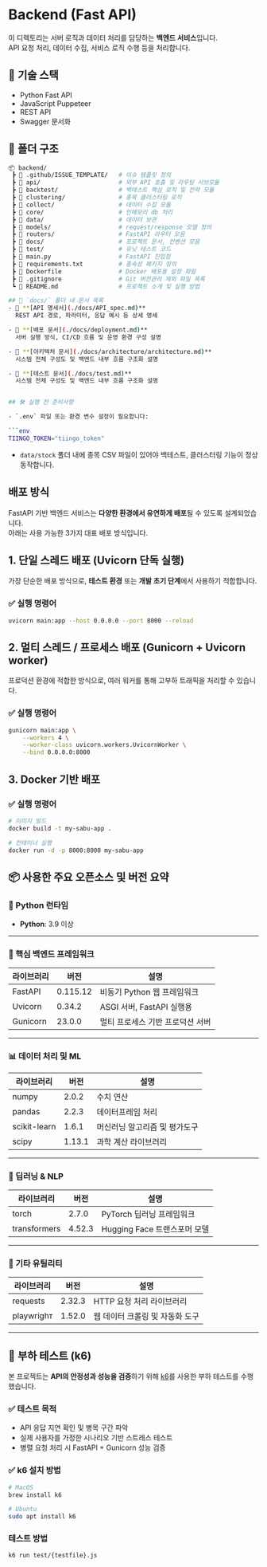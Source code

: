 # Backend (Fast API)

이 디렉토리는 서버 로직과 데이터 처리를 담당하는 **백엔드 서비스**입니다.  
API 요청 처리, 데이터 수집, 서비스 로직 수행 등을 처리합니다.

## 🔧 기술 스택
- Python Fast API
- JavaScript Puppeteer
- REST API
- Swagger 문서화

## 📁 폴더 구조

```bash
📦 backend/
 ┣ 📂 .github/ISSUE_TEMPLATE/   # 이슈 템플릿 정의
 ┣ 📂 api/                      # 외부 API 호출 및 라우팅 서브모듈
 ┣ 📂 backtest/                 # 백테스트 핵심 로직 및 전략 모듈
 ┣ 📂 clustering/               # 종목 클러스터링 로직
 ┣ 📂 collect/                  # 데이터 수집 모듈
 ┣ 📂 core/                     # 인메모리 db 처리
 ┣ 📂 data/                     # 데이터 보관
 ┣ 📂 models/                   # request/response 모델 정의
 ┣ 📂 routers/                  # FastAPI 라우터 모음
 ┣ 📂 docs/                     # 프로젝트 문서, 컨벤션 모음
 ┣ 📂 test/                     # 유닛 테스트 코드
 ┣ 📜 main.py                   # FastAPI 진입점
 ┣ 📜 requirements.txt          # 종속성 패키지 정의
 ┣ 📜 Dockerfile                # Docker 배포용 설정 파일
 ┣ 📜 .gitignore                # Git 버전관리 제외 파일 목록
 ┗ 📜 README.md                 # 프로젝트 소개 및 실행 방법

## 📂 `docs/` 폴더 내 문서 목록
- 📘 **[API 명세서](./docs/API_spec.md)**  
  REST API 경로, 파라미터, 응답 예시 등 상세 명세

- 🚀 **[배포 문서](./docs/deployment.md)**  
  서버 실행 방식, CI/CD 흐름 및 운영 환경 구성 설명

- 🧱 **[아키텍처 문서](./docs/architecture/architecture.md)**  
  시스템 전체 구성도 및 백엔드 내부 흐름 구조화 설명

- 🧪 **[테스트 문서](./docs/test.md)**  
  시스템 전체 구성도 및 백엔드 내부 흐름 구조화 설명


## 🛠️ 실행 전 준비사항

- `.env` 파일 또는 환경 변수 설정이 필요합니다:

```env
TIINGO_TOKEN="tiingo_token"
```

- `data/stock` 폴더 내에 종목 CSV 파일이 있어야 백테스트, 클러스터링 기능이 정상 동작합니다.

## 배포 방식

FastAPI 기반 백엔드 서비스는 **다양한 환경에서 유연하게 배포**될 수 있도록 설계되었습니다.  
아래는 사용 가능한 3가지 대표 배포 방식입니다.

## 1. 단일 스레드 배포 (Uvicorn 단독 실행)

가장 단순한 배포 방식으로, **테스트 환경** 또는 **개발 초기 단계**에서 사용하기 적합합니다.

### ✅ 실행 명령어

```bash
uvicorn main:app --host 0.0.0.0 --port 8000 --reload
```

## 2. 멀티 스레드 / 프로세스 배포 (Gunicorn + Uvicorn worker)

프로덕션 환경에 적합한 방식으로, 여러 워커를 통해 고부하 트래픽을 처리할 수 있습니다.

### ✅ 실행 명령어

``` bash
gunicorn main:app \
    --workers 4 \
    --worker-class uvicorn.workers.UvicornWorker \
    --bind 0.0.0.0:8000
```

## 3. Docker 기반 배포

### ✅ 실행 명령어
```bash
# 이미지 빌드
docker build -t my-sabu-app .

# 컨테이너 실행
docker run -d -p 8000:8000 my-sabu-app
```

## 📦 사용한 주요 오픈소스 및 버전 요약

### 🐍 Python 런타임
- **Python**: 3.9 이상

---

### 🚀 핵심 백엔드 프레임워크
| 라이브러리     | 버전       | 설명                                  |
|----------------|------------|---------------------------------------|
| FastAPI        | 0.115.12   | 비동기 Python 웹 프레임워크           |
| Uvicorn        | 0.34.2     | ASGI 서버, FastAPI 실행용             |
| Gunicorn       | 23.0.0     | 멀티 프로세스 기반 프로덕션 서버     |

---
### 📊 데이터 처리 및 ML
| 라이브러리     | 버전       | 설명                            |
|----------------|------------|---------------------------------|
| numpy          | 2.0.2      | 수치 연산                       |
| pandas         | 2.2.3      | 데이터프레임 처리               |
| scikit-learn   | 1.6.1      | 머신러닝 알고리즘 및 평가도구  |
| scipy          | 1.13.1     | 과학 계산 라이브러리           |

---

### 🤖 딥러닝 & NLP
| 라이브러리     | 버전       | 설명                            |
|----------------|------------|---------------------------------|
| torch          | 2.7.0      | PyTorch 딥러닝 프레임워크       |
| transformers   | 4.52.3     | Hugging Face 트랜스포머 모델   |

---

### 🧪 기타 유틸리티
| 라이브러리     | 버전       | 설명                            |
|----------------|------------|---------------------------------|
| requests       | 2.32.3     | HTTP 요청 처리 라이브러리       |
| playwrighᴛ     | 1.52.0     | 웹 데이터 크롤링 및 자동화 도구 |

---

## 🧪 부하 테스트 (k6)

본 프로젝트는 **API의 안정성과 성능을 검증**하기 위해 [k6](https://k6.io/)를 사용한 부하 테스트를 수행했습니다.

### ✅ 테스트 목적

- API 응답 지연 확인 및 병목 구간 파악
- 실제 사용자를 가정한 시나리오 기반 스트레스 테스트
- 병렬 요청 처리 시 FastAPI + Gunicorn 성능 검증

### ✅ k6 설치 방법

```bash
# MacOS
brew install k6

# Ubuntu
sudo apt install k6
```

### 테스트 방법
```bash
k6 run test/{testfile}.js
```
